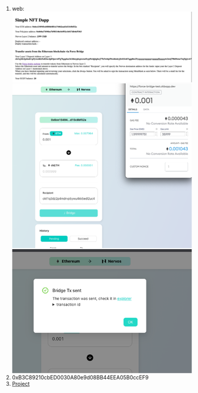 1. web:
![](./web.png)
![](./bridge.png)
![](./send.png)
2. 0xB3C89210cbED0030A80e9d08BB44EEA05B0ccEF9
3. [Project](https://github.com/huazhouwang/gitcoin_ckb/tree/main/task8/example)

